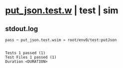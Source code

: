 # [put_json.test.w](../../../../../../examples/tests/sdk_tests/bucket/put_json.test.w) | test | sim

## stdout.log
```log
pass ─ put_json.test.wsim » root/env0/test:putJson
 
 
Tests 1 passed (1)
Test Files 1 passed (1)
Duration <DURATION>
```


